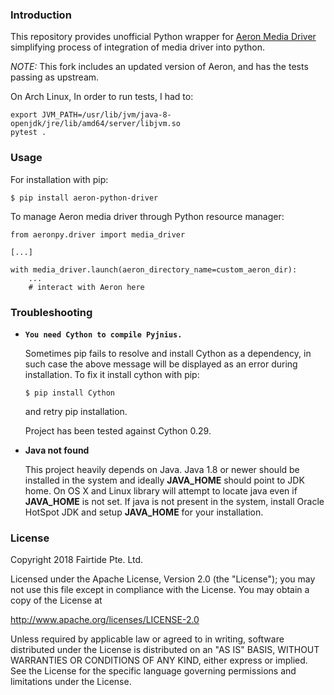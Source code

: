 
### Introduction

This repository provides unofficial Python wrapper for [Aeron Media Driver](https://github.com/real-logic/aeron) simplifying process of integration of media driver into python.

*NOTE:* This fork includes an updated version of Aeron, and has the tests passing as upstream.

On Arch Linux, In order to run tests, I had to:
```
export JVM_PATH=/usr/lib/jvm/java-8-openjdk/jre/lib/amd64/server/libjvm.so
pytest .
```

### Usage

For installation with pip:
```
$ pip install aeron-python-driver
```

To manage Aeron media driver through Python resource manager:
```
from aeronpy.driver import media_driver

[...]

with media_driver.launch(aeron_directory_name=custom_aeron_dir):
    ...
    # interact with Aeron here
```

### Troubleshooting

* **`You need Cython to compile Pyjnius.`**

    Sometimes pip fails to resolve and install Cython as a dependency, in such case the above message will be displayed as an error during installation. To fix it install cython with pip:
    ```
    $ pip install Cython
    ```
    and retry pip installation.

    Project has been tested against Cython 0.29.

* **Java not found**

    This project heavily depends on Java. Java 1.8 or newer should be installed in the system and ideally **JAVA_HOME** should point to JDK home. On OS X and Linux library will attempt to locate java even if **JAVA_HOME** is not set. If java is not present in the system, install Oracle HotSpot JDK and setup **JAVA_HOME** for your installation.


### License

Copyright 2018 Fairtide Pte. Ltd.

Licensed under the Apache License, Version 2.0 (the "License"); you may not use this file except in compliance with the License. You may obtain a copy of the License at

http://www.apache.org/licenses/LICENSE-2.0

Unless required by applicable law or agreed to in writing, software distributed under the License is distributed on an "AS IS" BASIS, WITHOUT WARRANTIES OR CONDITIONS OF ANY KIND, either express or implied. See the License for the specific language governing permissions and limitations under the License.


